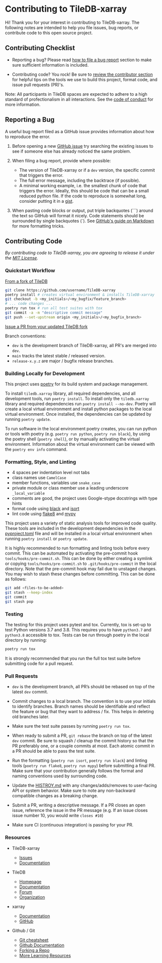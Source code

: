 # Contributing to TileDB-xarray

Hi! Thank you for your interest in contributing to TileDB-xarray. The following notes are intended to help you file issues, bug reports, or contribute code to this open source project.

## Contributing Checklist

* Reporting a bug?  Please read [how to file a bug report](#reporting-a-bug) section to make sure sufficient information is included.

* Contributing code? You rock! Be sure to [review the contributor section](#contributing-code) for helpful tips on the tools we use to build this project, format code, and issue pull requests (PR)'s.

Note: All participants in TileDB spaces are expected to adhere to a high standard of profectionalism in all interactions. See the [code of conduct](CODE_OF_CONDUCT.md) for more information.

## Reporting a Bug

A useful bug report filed as a GitHub issue provides information about how to reproduce the error.

1. Before opening a new [GitHub issue](https://github.com/TileDB-Inc/TileDB-xarray/issues) try searching the existing issues to see if someone else has already noticed the same problem.

2. When filing a bug report, provide where possible:

    * The version of TileDB-xarray or if a `dev` version, the specific commit that triggers the error.
    * The full error message, including the backtrace (if possible).
    * A minimal working example, i.e. the smallest chunk of code that triggers the error. Ideally, this should be code that can be a small reduced python file. If the code to reproduce is somewhat long, consider putting it in a [gist](https://gist.github.com).

3. When pasting code blocks or output, put triple backquotes (\`\`\`) around the text so GitHub will format it nicely. Code statements should be surrounded by single backquotes (\`). See [GitHub's guide on Markdown](https://guides.github.com/features/mastering-markdown) for more formatting tricks.

## Contributing Code

*By contributing code to TileDB-xarray, you are agreeing to release it under the [MIT License](https://github.com/TileDB-Inc/TileDB/tree/dev/LICENSE).*

### Quickstart Workflow

[From a fork of TileDB](https://help.github.com/articles/fork-a-repo/)

```bash
git clone https://github.com/username/TileDB-xarray
poetry install # creates virtual environment & installs TileDB-xarray
git checkout -b <my_initials>/<my_bugfix/feature_branch>
# ... code changes ...
poetry run tox # run all test suites with tox
git commit -a -m "descriptive commit message"
git push --set-upstream origin <my_initials>/<my_bugfix_branch>
```

[Issue a PR from your updated TileDB fork](https://help.github.com/articles/creating-a-pull-request-from-a-fork/)

Branch conventions:

* `dev` is the development branch of TileDB-xarray, all PR's are merged into `dev`.
* `main` tracks the latest stable / released version.
* `release-x.y.z` are major / bugfix release branches.

### Building Locally for Development

This project uses [poetry](https://python-poetry.org/) for its build system and package management.

To install `tiledb.xarray` library, all required dependencies, and all development tools, run `poetry install`. To install only the `tiledb.xarray` library and required dependencies run `poetry install --no-dev`. Poetry will create a local virtual environment and install python packages to the local virtual environment. Once installed, the dependencies can be updated by running `poetry update`.

To run software in the local environment poetry creates, you can run python or tools with poetry (e.g. `poetry run python`, `poetry run black`), by using the poetry shell (`poetry shell`), or by manually activating the virtual environment. Information about the virtual environment can be viewed with the `poetry env info` command.

### Formatting, Style, and Linting

* 4 spaces per indentation level not tabs
* class names use `CamelCase`
* member functions, variables use `snake_case`
* private module or class member use a leading underscore `_local_variable`
* comments are good, the project uses Google-stype docstrings with type hints
* format code using [black](https://pypi.org/project/black/) and [isort](https://pypi.org/project/isort/)
* lint code using [flake8](https://pypi.org/project/flake8/) and [mypy](https://pypi.org/project/mypy/)

This project uses a variety of static analysis tools for improved code quality. These tools are included in the development dependencies in the [pyproject.toml](pyproject.toml) file and will be installed in a local virtual environment when running `poetry install` or `poetry update`.

It is highly recommended to run formatting and linting tools before every commit. This can be automated by activating the pre-commit hook `tools/hooks/pre-commit.sh`. This can be done by either creating a symlink or copying `tools/hooks/pre-commit.sh` to `.git/hooks/pre-commit` in the local directory. Note that the pre-commit hook may fail due to unstaged changes. You may wish to stash these changes before committing. This can be done as follows:

```bash
git add <files-to-be-added>
git stash --keep-index
git commit
git stash pop
```

### Testing

The testing for this project uses pytest and tox. Currently, tox is set-up to test Python versions 3.7 and 3.8. This requires you to have `python3.7` and `python3.8` accessible to tox. Tests can be run through poetry in the local directory by running:

```bash
poetry run tox
```

It is strongly recommended that you run the full tox test suite before submitting code for a pull request.

### Pull Requests

* `dev` is the development branch, all PR’s should be rebased on top of the latest `dev` commit.

* Commit changes to a local branch.  The convention is to use your initials to identify branches.  Branch names should be identifiable and reflect the feature or bug that they want to address / fix. This helps in deleting old branches later.

* Make sure the test suite passes by running `poetry run tox`.

* When ready to submit a PR, `git rebase` the branch on top of the latest `dev` commit.  Be sure to squash / cleanup the commit history so that the PR preferably one, or a couple commits at most.  Each atomic commit in a PR should be able to pass the test suite.

* Run the formatting (`poetry run isort`, `poetry run black`) and linting tools (`poetry run flake8`, `poetry run mypy`) before submitting a final PR. Make sure that your contribution generally follows the format and naming conventions used by surrounding code.

* Update the [HISTROY.md](HISTORY.md) with any changes/adds/removes to user-facing API or system behavior. Make sure to note any non-backward compatible changes as a breaking change.

* Submit a PR, writing a descriptive message.  If a PR closes an open issue, reference the issue in the PR message (e.g. If an issue closes issue number 10, you would write `closes #10`)

* Make sure CI (continuous integration) is passing for your PR.

### Resources

* TileDB-xarray
  * [Issues](https://github.com/TileDB-Inc/TileDB-xarray/issues)
  * [Documentation](https://docs.tiledb.com/geospatial)

* TileDB
  * [Homepage](https://tiledb.com)
  * [Documentation](https://docs.tiledb.com/main/)
  * [Forum](https://forum.tiledb.io/)
  * [Organization](https://github.com/TileDB-Inc/)

* xarray
  * [Documentation](http://xarray.pydata.org/en/stable/)
  * [GitHub](https://github.com/pydata/xarray/)

* Github / Git
  * [Git cheatsheet](https://services.github.com/on-demand/downloads/github-git-cheat-sheet/)
  * [Github Documentation](https://help.github.com/)
  * [Forking a Repo](https://help.github.com/articles/fork-a-repo/)
  * [More Learning Resources](https://help.github.com/articles/git-and-github-learning-resources/)
